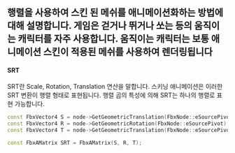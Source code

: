 #

 행렬을 사용하여 스킨 된 메쉬를 애니메이션화하는 방법에 대해 설명합니다. 게임은 걷거나 뛰거나 쏘는 등의 움직이는 캐릭터를 자주 사용합니다. 움직이는 캐릭터는 보통 애니메이션 스킨이 적용된 메쉬를 사용하여 렌더링됩니다
----

#### SRT

SRT란 Scale, Rotation, Translation 연산을 말합니다. 스키닝 애니메이션은 이러한 SRT 변환이 행렬 형태로 표현됩니다. 행렬 곱의 특성에 의해 SRT는 하나의 행렬로 표현 가능합니다.

```cpp
const FbxVector4 S = node->GetGeometricTranslation(FbxNode::eSourcePivot);
const FbxVector4 R = node->GetGeometricRotation(FbxNode::eSourcePivot);
const FbxVector4 T = node->GetGeometricTranslation(FbxNode::eSourcePivot);

const FbxAMatrix SRT = FbxAMatrix(S, R, T);        
```
